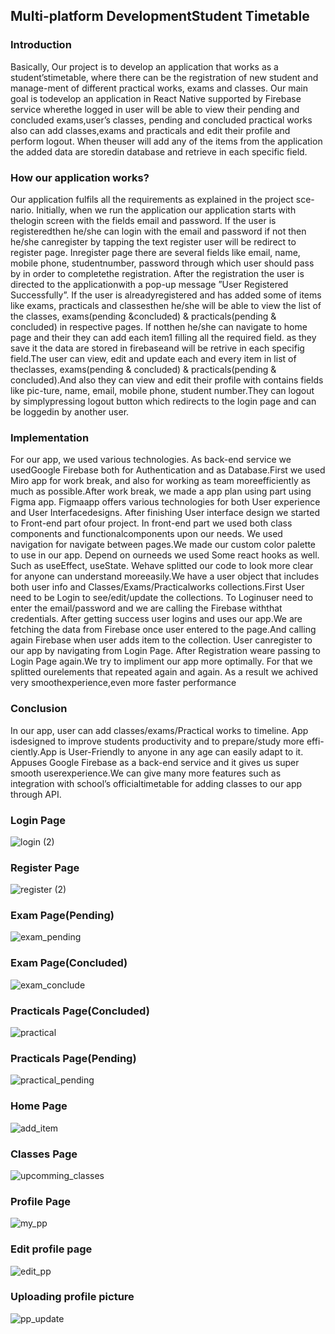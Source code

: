 ## Multi-platform DevelopmentStudent Timetable

### Introduction
Basically, Our project is to develop an application that works as a student’stimetable, where there can be the registration of new student and manage-ment  of  different  practical  works,  exams  and  classes.   Our  main  goal  is  todevelop an application in React Native supported by Firebase service wherethe logged in user will be able to view their pending and concluded exams,user’s classes, pending and concluded practical works also can add classes,exams and practicals and edit their profile and perform logout.  When theuser will add any of the items from the application the added data are storedin database and retrieve in each specific field.
### How our application works?
Our application fulfils all the requirements as explained in the project sce-nario.  Initially, when we run the application our application starts with thelogin  screen  with  the  fields  email  and  password.   If  the  user  is  registeredthen he/she can login with the email and password if not then he/she canregister by tapping the text register user will be redirect to register page.  Inregister page there are several fields like email, name, mobile phone, studentnumber, password through which user should pass by in order to completethe registration.  After the registration the user is directed to the applicationwith a pop-up message ”User Registered Successfully”.  If the user is alreadyregistered  and  has  added  some  of  items  like  exams,  practicals  and  classesthen  he/she  will  be  able  to  view  the  list  of  the  classes,  exams(pending  &concluded)  &  practicals(pending  &  concluded)  in  respective  pages.   If  notthen he/she  can navigate to home page  and their they  can add each item1
filling all the required field.  as they save it the data are stored in firebaseand will be retrive in each specifig field.The  user  can  view,  edit  and  update  each  and  every  item  in  list  of  theclasses,  exams(pending  &  concluded)  &  practicals(pending  &  concluded).And also they can view and edit their profile with contains fields like pic-ture, name, email, mobile phone, student number.They can logout by simplypressing logout button which redirects to the login page and can be loggedin by another user.
### Implementation
For  our  app,  we  used  various  technologies.   As  back-end  service  we  usedGoogle Firebase both for Authentication and as Database.First we used Miro app for work break, and also for working as team moreefficiently as much as possible.After work break, we made a app plan using part using Figma app. Figmaapp offers various technologies for both User experience and User Interfacedesigns.  After finishing User interface design we started to Front-end part ofour project.  In front-end part we used both class components and functionalcomponents upon our needs.  We used navigation for navigate between pages.We  made  our  custom  color  palette  to  use  in  our  app.   Depend  on  ourneeds we used Some react hooks as well.  Such as useEffect,  useState.  Wehave splitted our code to look more clear for anyone can understand moreeasily.We have a user object that includes both user info and Classes/Exams/Practicalworks collections.First User need to be Login to see/edit/update the collections.  To Loginuser need to enter the email/password and we are calling the Firebase withthat credentials.  After getting success user logins and uses our app.We  are  fetching  the  data  from  Firebase  once  user  entered  to  the  page.And calling again Firebase when user adds item to the collection.  User canregister to our app by navigating from Login Page.  After Registration weare passing to Login Page again.We try to impliment our app more optimally.  For that we splitted ourelements that repeated again and again.  As a result we achived very smoothexperience,even more faster performance
### Conclusion
In our app, user can add classes/exams/Practical works to timeline.  App isdesigned to improve students productivity and to prepare/study more effi-ciently.App is User-Friendly to anyone in any age can easily adapt to it.  Appuses Google Firebase as a back-end service and it gives us super smooth userexperience.We can give many more features such as integration with school’s officialtimetable for adding classes to our app through API.


### Login Page


![login (2)](https://user-images.githubusercontent.com/91322361/134951196-cec0df0d-4b47-4e31-8faa-1028e2a21905.jpg)


### Register Page

![register (2)](https://user-images.githubusercontent.com/91322361/134951208-7c42e802-af15-4e9c-be4c-b0a6ecbf2164.jpg)


### Exam Page(Pending)

![exam_pending](https://user-images.githubusercontent.com/91322361/134951228-eddf17e3-40df-43e4-b26d-5e5347878617.jpg)


### Exam Page(Concluded)

![exam_conclude](https://user-images.githubusercontent.com/91322361/134951244-25aea46a-ac76-4e35-9c94-39ecff4ff0ad.jpg)


### Practicals Page(Concluded)

![practical](https://user-images.githubusercontent.com/91322361/134951265-e61eb317-a011-44e1-a712-ffb580b92f81.jpg)


### Practicals Page(Pending)

![practical_pending](https://user-images.githubusercontent.com/91322361/134951327-fc834957-259d-49e8-a201-ed73d43172e0.jpg)


### Home Page

![add_item](https://user-images.githubusercontent.com/91322361/134951497-32062284-4c19-4f0e-bf5d-1b505f007221.jpg)


### Classes Page

![upcomming_classes](https://user-images.githubusercontent.com/91322361/134951522-98e9f7b1-192e-4ebc-be75-3480260a47cc.jpg)


### Profile Page

![my_pp](https://user-images.githubusercontent.com/91322361/134951560-86a53e8c-53e7-493b-a766-131e55d11204.jpg)


### Edit profile page

![edit_pp](https://user-images.githubusercontent.com/91322361/134951626-dbe60fed-1932-4455-b510-4990b6411837.jpg)


### Uploading profile picture

![pp_update](https://user-images.githubusercontent.com/91322361/134951575-fb595589-8cca-400a-bbd9-871c94fc7fa4.jpg)

